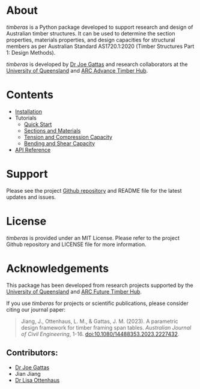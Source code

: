 # About

*timberas* is a Python package developed to support research and design of Australian timber structures. It can be used to determine the section properties, materials properties, and design capacities for structural members as per Australian Standard AS1720.1:2020 (Timber Structures Part 1: Design Methods). 

*timberas* is developed by [Dr Joe Gattas](https://researchers.uq.edu.au/researcher/9443)  and research collaborators at the [University of Queensland](https://civil.uq.edu.au/) and [ARC Advance Timber Hub](https://www.advance-timber-hub.org/). 

# Contents
- [Installation](install.md)
- Tutorials
    - [Quick Start](tutorial-1.md)
    - [Sections and Materials](tutorial-2.md)
    - [Tension and Compression Capacity](tutorial-3.md) 
    - [Bending and Shear Capacity](tutorial-4.md) 
- [API Reference](reference.md)


# Support
Please see the project [Github repository](https://github.com/Folded-Structures-Lab/timber-as) and README file for the latest updates and issues. 

# License
*timberas* is provided under an MIT License. Please refer to the project Github repository and LICENSE file for more information. 


# Acknowledgements
This package has been developed from research projects supported by the [University of Queensland](https://civil.uq.edu.au/) and [ARC Future Timber Hub](https://futuretimberhub.org/).

If you use *timberas* for projects or scientific publications, please consider citing our journal paper:
> Jiang, J., Ottenhaus, L. M., & Gattas, J. M. (2023). A parametric design framework for timber framing span tables. *Australian Journal of Civil Engineering*, 1-16. [doi:10.1080/14488353.2023.2227432](https://doi.org/10.1080/14488353.2023.2227432).

## Contributors: 

- [Dr Joe Gattas](https://researchers.uq.edu.au/researcher/9443)
- Jian Jiang
- [Dr Lisa Ottenhaus](https://researchers.uq.edu.au/researcher/24484)